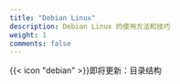 ```yaml
---
title: "Debian Linux"
description: Debian Linux 的使用方法和技巧
weight: 1
comments: false
---
```

{{< icon "debian" >}}即将更新：目录结构

